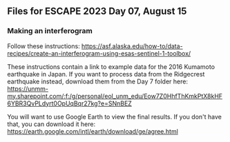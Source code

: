 ## Files for ESCAPE 2023 Day 07, August 15


### Making an interferogram

Follow these instructions: https://asf.alaska.edu/how-to/data-recipes/create-an-interferogram-using-esas-sentinel-1-toolbox/

These instructions contain a link to example data for the 2016 Kumamoto earthquake in Japan. If you want to process data from the Ridgecrest earthquake instead, download them from the Day 7 folder here: https://unmm-my.sharepoint.com/:f:/g/personal/eol_unm_edu/Eow7Z0HhfThKmkPtX8kHF6YBR3QvPLdyrt0OpUqBqr27kg?e=SNnBEZ

You will want to use Google Earth to view the final results. If you don't have that, you can download it here: https://earth.google.com/intl/earth/download/ge/agree.html
